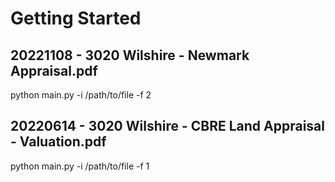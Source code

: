 # Getting Started
## 20221108 - 3020 Wilshire - Newmark Appraisal.pdf
python main.py -i /path/to/file -f 2

## 20220614 - 3020 Wilshire - CBRE Land Appraisal - Valuation.pdf
python main.py -i /path/to/file -f 1
